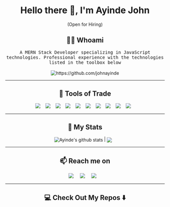 <!--
**Ileriayo/ileriayo** is a ✨ _special_ ✨ repository because its `README.md` (this file) appears on your GitHub profile.
--->  

<h1 align="center"> Hello there 👋, I'm Ayinde John</h1>
<!-- <p align="center"> A MERN Stack Developer specializing in JavaScript technologies. Professional experience with the technologies listed in the toolbox below.</p> -->
<!-- <div align="center">
  <img src="https://github.com/Ileriayo/ileriayo/blob/master/images/header.gif" alt="header"/>
</div> -->
<p align="center"> (Open for Hiring)</p>

<h2 align="center"> 👨‍💻 Whoami</h2>
<p align="center">
  <samp>A MERN Stack Developer specializing in JavaScript technologies. Professional experience with the technologies listed in the toolbox below
  </samp>
  <!-- <samp>A highly resourceful computer programmer and well-rounded IT professional with over five years of computing experience, possessing expert knowledge of the software development lifecycle and a solid understanding of technologies required for the development and deployment of highly available and scalable applications, including their networks and infrastructure.
  </samp> -->
  <br> <br>
  <img src="https://komarev.com/ghpvc/?username=johnayinde" alt="https://github.com/johnayinde" />
</p>

<hr>

<h2 align="center"> 🔭 Tools of Trade</h2>
<p align="center">
  <img src="https://img.shields.io/badge/node.js%20-%2343853D.svg?&style=for-the-badge&logo=node.js&logoColor=white" />&nbsp;&nbsp;&nbsp;
  <img src="https://img.shields.io/badge/react%20-%2300D9FF.svg?&style=for-the-badge&logo=react&logoColor=white" />&nbsp;&nbsp;&nbsp;
  <img src="https://img.shields.io/badge/typescript-%23007ACC.svg?style=for-the-badge&logo=typescript&logoColor=white" />&nbsp;&nbsp;&nbsp;
  <img src="https://img.shields.io/badge/MongoDB-%234ea94b.svg?style=for-the-badge&logo=mongodb&logoColor=white" />&nbsp;&nbsp;&nbsp;
  <img src="https://img.shields.io/badge/express.js-%23404d59.svg?style=for-the-badge&logo=express&logoColor=%2361DAFB" />&nbsp;&nbsp;&nbsp;
  <img src="https://img.shields.io/badge/firebase-%23039BE5.svg?style=for-the-badge&logo=firebase" />&nbsp;&nbsp;&nbsp;
  <img src="https://img.shields.io/badge/bootstrap-%23563D7C.svg?style=for-the-badge&logo=bootstrap&logoColor=white" />&nbsp;&nbsp;&nbsp;
  <img src="https://img.shields.io/badge/netlify-%23000000.svg?style=for-the-badge&logo=netlify&logoColor=#00C7B7" />&nbsp;&nbsp;&nbsp;
  <img src="https://img.shields.io/badge/heroku-%23430098.svg?style=for-the-badge&logo=heroku&logoColor=white" />&nbsp;&nbsp;&nbsp;
  <img src="https://img.shields.io/badge/firebase-%23039BE5.svg?style=for-the-badge&logo=firebase" />&nbsp;&nbsp;&nbsp;
  
</p>


<hr>

<h2 align="center">💬 My Stats</h2>
<p align="center" align='right'>
 <img align="center" src="https://github-readme-stats.vercel.app/api?username=johnayinde&show_icons=true&include_all_commits=true&count_private=true&theme=radical&hide_border=true" alt="Ayinde's github stats" /> | <img align="center" src="https://github-readme-stats.vercel.app/api/top-langs/?username=johnayinde&layout=compact&theme=radical&hide_border=true&hide=php,c,rubby" />&nbsp;&nbsp;&nbsp;
</p>

<hr>

<h2  align="center">📫 Reach me on</h2>
<p align="center">
  <a target="_blank"href="https://www.linkedin.com/in/ayinde-john-6bb50b87/"><img src="https://img.shields.io/badge/linkedin-%230077B5.svg?&style=for-the-badge&logo=linkedin&logoColor=white" /></a>&nbsp;&nbsp;&nbsp;&nbsp;
  <a target="_blank"href="https://twitter.com/ayindejo"><img src="https://img.shields.io/badge/twitter-%231DA1F2.svg?&style=for-the-badge&logo=twitter&logoColor=white" /></a>&nbsp;&nbsp;&nbsp;&nbsp;
  <a href="mailto:lolaayinde@gmail.com?subject=Hello%20Ileri,%20From%20Github"><img src="https://img.shields.io/badge/gmail-%23D14836.svg?&style=for-the-badge&logo=gmail&logoColor=white" /></a>&nbsp;&nbsp;&nbsp;&nbsp;
</p>

<hr>

<h2  align="center">💻 Check Out My Repos ⬇️ </h2>
